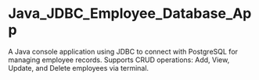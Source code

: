 # Java_JDBC_Employee_Database_App
A Java console application using JDBC to connect with PostgreSQL for managing employee records. Supports CRUD operations: Add, View, Update, and Delete employees via terminal.
